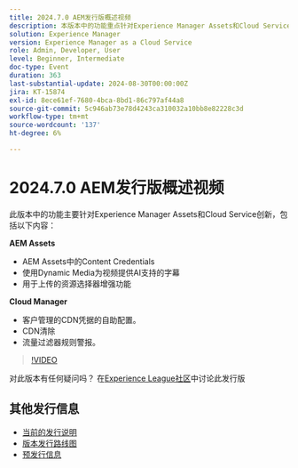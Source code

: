 ```yaml
---
title: 2024.7.0 AEM发行版概述视频
description: 本版本中的功能重点针对Experience Manager Assets和Cloud Service创新，包括以下内容：AEM Assets​AI中的AEM Assets：Content Credentials支持视频字幕及Dynamic Media​资产选择器上传​Cloud Manager增强功能：客户管理的CDN凭据的自助配置​CDN清除​ ​流量过滤器规则警报
solution: Experience Manager
version: Experience Manager as a Cloud Service
role: Admin, Developer, User
level: Beginner, Intermediate
doc-type: Event
duration: 363
last-substantial-update: 2024-08-30T00:00:00Z
jira: KT-15874
exl-id: 8ece61ef-7680-4bca-8bd1-86c797af44a8
source-git-commit: 5c946ab73e78d4243ca310032a10bb8e82228c3d
workflow-type: tm+mt
source-wordcount: '137'
ht-degree: 6%

---
```


# 2024.7.0 AEM发行版概述视频

此版本中的功能主要针对Experience Manager Assets和Cloud Service创新，包括以下内容：

**AEM Assets**

* AEM Assets中的Content Credentials&#x200B;
* 使用Dynamic Media为视频提供AI支持的字幕&#x200B;
* 用于上传的资源选择器增强功能&#x200B;

**Cloud Manager**

* 客户管理的CDN凭据的自助配置&#x200B;。
* CDN清除&#x200B;
* 流量过滤器规则警报&#x200B;。

>[!VIDEO](https://video.tv.adobe.com/v/3432549/?learn=on&captions=chi_hans)


对此版本有任何疑问吗？  在[Experience League社区](https://adobe.ly/3X9WQfF)中讨论此发行版

## 其他发行信息

* [当前的发行说明](https://experienceleague.adobe.com/docs/experience-manager-cloud-service/content/release-notes/home.html?lang=zh-Hans)
* [版本发行路线图](https://experienceleague.adobe.com/docs/experience-manager-release-information/aem-release-updates/update-releases-roadmap.html?lang=zh-Hans)
* [预发行信息](https://experienceleague.adobe.com/docs/experience-manager-cloud-service/content/release-notes/prerelease.html?lang=zh-Hans)
